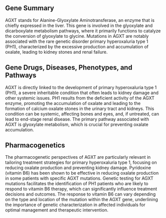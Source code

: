 ## Gene Summary
AGXT stands for Alanine-Glyoxylate Aminotransferase, an enzyme that is chiefly expressed in the liver. This gene is involved in the glyoxylate and dicarboxylate metabolism pathways, where it primarily functions to catalyze the conversion of glyoxylate to glycine. Mutations in AGXT are notably associated with the rare genetic disorder primary hyperoxaluria type 1 (PH1), characterized by the excessive production and accumulation of oxalate, leading to kidney stones and renal failure.

## Gene Drugs, Diseases, Phenotypes, and Pathways
AGXT is directly linked to the development of primary hyperoxaluria type 1 (PH1), a severe inheritable condition that often leads to kidney damage and other systemic issues. PH1 results from the deficient activity of the AGXT enzyme, promoting the accumulation of oxalate and leading to the formation of calcium oxalate stones in the urinary tract and kidneys. This condition can be systemic, affecting bones and eyes, and, if untreated, can lead to end-stage renal disease. The primary pathway associated with AGXT is glyoxylate metabolism, which is crucial for preventing oxalate accumulation.

## Pharmacogenetics
The pharmacogenetic perspectives of AGXT are particularly relevant in tailoring treatment strategies for primary hyperoxaluria type 1, focusing on reducing oxalate production and preventing kidney damage. Pyridoxine (vitamin B6) has been shown to be effective in reducing oxalate production in some patients with specific AGXT mutations. Genetic testing for AGXT mutations facilitates the identification of PH1 patients who are likely to respond to vitamin B6 therapy, which can significantly influence treatment decisions and outcomes. The response to vitamin B6 can vary depending on the type and location of the mutation within the AGXT gene, underlining the importance of genetic characterization in affected individuals for optimal management and therapeutic intervention.